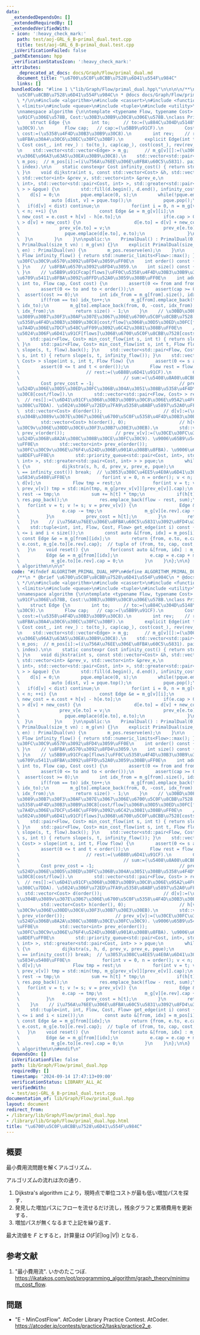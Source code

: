 ```yaml
---
data:
  _extendedDependsOn: []
  _extendedRequiredBy: []
  _extendedVerifiedWith:
  - icon: ':heavy_check_mark:'
    path: test/aoj-GRL_6_B-primal_dual.test.cpp
    title: test/aoj-GRL_6_B-primal_dual.test.cpp
  _isVerificationFailed: false
  _pathExtension: hpp
  _verificationStatusIcon: ':heavy_check_mark:'
  attributes:
    _deprecated_at_docs: docs/Graph/Flow/primal_dual.md
    document_title: "\u6700\u5C0F\u8CBB\u7528\u6D41\u554F\u984C"
    links: []
  bundledCode: "#line 1 \"lib/Graph/Flow/primal_dual.hpp\"\n\n\n\n/**\n * @brief \u6700\
    \u5C0F\u8CBB\u7528\u6D41\u554F\u984C\n * @docs docs/Graph/Flow/primal_dual.md\n\
    \ */\n\n#include <algorithm>\n#include <cassert>\n#include <functional>\n#include\
    \ <limits>\n#include <queue>\n#include <tuple>\n#include <utility>\n#include <vector>\n\
    \nnamespace algorithm {\n\ntemplate <typename Flow, typename Cost>  // Flow:\u5BB9\
    \u91CF\u306E\u578B, Cost:\u30B3\u30B9\u30C8\u306E\u578B.\nclass PrimalDual {\n\
    \    struct Edge {\n        int to;     // to:=(\u884C\u304D\u5148\u30CE\u30FC\
    \u30C9).\n        Flow cap;   // cap:=(\u5BB9\u91CF).\n        Cost cost;  //\
    \ cost:=(\u5358\u4F4D\u30B3\u30B9\u30C8).\n        int rev;    // rev:=(\u9006\
    \u8FBA\u30A4\u30C6\u30EC\u30FC\u30BF).\n        explicit Edge(int to_, Flow cap_,\
    \ Cost cost_, int rev_) : to(to_), cap(cap_), cost(cost_), rev(rev_) {}\n    };\n\
    \n    std::vector<std::vector<Edge> > m_g;      // m_g[v][]:=(\u30CE\u30FC\u30C9\
    v\u306E\u96A3\u63A5\u30EA\u30B9\u30C8).\n    std::vector<std::pair<int, int> >\
    \ m_pos;  // m_pos[i]:=(i\u756A\u76EE\u306E\u8FBA\u60C5\u5831). pair of (from,\
    \ index).\n\n    static constexpr Cost infinity_cost() { return std::numeric_limits<Cost>::max();\
    \ }\n    void dijkstra(int s, const std::vector<Cost> &h, std::vector<Cost> &d,\
    \ std::vector<int> &prev_v, std::vector<int> &prev_e,\n                  std::priority_queue<std::pair<Cost,\
    \ int>, std::vector<std::pair<Cost, int> >, std::greater<std::pair<Cost, int>\
    \ > > &pque) {\n        std::fill(d.begin(), d.end(), infinity_cost());\n    \
    \    d[s] = 0;\n        pque.emplace(0, s);\n        while(!pque.empty()) {\n\
    \            auto [dist, v] = pque.top();\n            pque.pop();\n         \
    \   if(d[v] < dist) continue;\n            for(int i = 0, n = m_g[v].size(); i\
    \ < n; ++i) {\n                const Edge &e = m_g[v][i];\n                Cost\
    \ new_cost = e.cost + h[v] - h[e.to];\n                if(e.cap > 0 and d[e.to]\
    \ > d[v] + new_cost) {\n                    d[e.to] = d[v] + new_cost;\n     \
    \               prev_v[e.to] = v;\n                    prev_e[e.to] = i;\n   \
    \                 pque.emplace(d[e.to], e.to);\n                }\n          \
    \  }\n        }\n    }\n\npublic:\n    PrimalDual() : PrimalDual(0) {}\n    explicit\
    \ PrimalDual(size_t vn) : m_g(vn) {}\n    explicit PrimalDual(size_t vn, size_t\
    \ en) : PrimalDual(vn) {\n        m_pos.reserve(en);\n    }\n\n    static constexpr\
    \ Flow infinity_flow() { return std::numeric_limits<Flow>::max(); }\n    // \u30CE\
    \u30FC\u30C9\u6570\u3092\u8FD4\u3059\uFF0E\n    int order() const { return m_g.size();\
    \ }\n    // \u8FBA\u6570\u3092\u8FD4\u3059.\n    int size() const { return m_pos.size();\
    \ }\n    // \u5BB9\u91CFcap[flows]\uFF0C\u5358\u4F4D\u30B3\u30B9\u30C8cost[cost/flow]\u306E\
    \u6709\u5411\u8FBA\u3092\u8FFD\u52A0\u3059\u308B\uFF0E\n    int add_edge(int from,\
    \ int to, Flow cap, Cost cost) {\n        assert(0 <= from and from < order());\n\
    \        assert(0 <= to and to < order());\n        assert(cap >= 0);\n      \
    \  assert(cost >= 0);\n        int idx_from = m_g[from].size(), idx_to = m_g[to].size();\n\
    \        if(from == to) idx_to++;\n        m_g[from].emplace_back(to, cap, cost,\
    \ idx_to);\n        m_g[to].emplace_back(from, 0, -cost, idx_from);\n        m_pos.emplace_back(from,\
    \ idx_from);\n        return size() - 1;\n    }\n    // \u30BD\u30FC\u30B9\u304B\
    \u3089\u30B7\u30F3\u30AF\u307E\u3067\u306E\u6700\u5C0F\u8CBB\u7528[costs]\uFF08\
    \u5358\u4F4D\u30B3\u30B9\u30C8[cost/flow]\u3068\u30D5\u30ED\u30FC[flows]\u306E\
    \u7A4D\u306E\u7DCF\u548C\uFF09\u3092\u6C42\u3081\u308B\uFF0E\n    // \u8FD4\u308A\
    \u5024\u306F\u6D41\u91CF[flows]\u3068\u6700\u5C0F\u8CBB\u7528[costs]\uFF0EO(F*|E|*log|V|).\n\
    \    std::pair<Flow, Cost> min_cost_flow(int s, int t) { return slope(s, t, infinity_flow()).back();\
    \ }\n    std::pair<Flow, Cost> min_cost_flow(int s, int t, Flow flow) { return\
    \ slope(s, t, flow).back(); }\n    std::vector<std::pair<Flow, Cost> > slope(int\
    \ s, int t) { return slope(s, t, infinity_flow()); }\n    std::vector<std::pair<Flow,\
    \ Cost> > slope(int s, int t, Flow flow) {\n        assert(0 <= s and s < order());\n\
    \        assert(0 <= t and t < order());\n        Flow rest = flow;          \
    \                         // rest:=(\u6B8B\u6D41\u91CF).\n        Cost sum = 0;\
    \                                       // sum:=(\u5408\u8A08\u8CBB\u7528).\n\
    \        Cost prev_cost = -1;                                // prev_cost:=(\u76F4\
    \u524D\u306E\u30D5\u30ED\u30FC\u306B\u304A\u3051\u308B\u5358\u4F4D\u30B3\u30B9\
    \u30C8[cost/flow]).\n        std::vector<std::pair<Flow, Cost> > res({{0, 0}});\
    \  // res[]:=(\u6D41\u91CF\u3068\u30B3\u30B9\u30C8\u306E\u95A2\u4FC2\u306E\u6298\
    \u308C\u7DDA). \u5024\u306F\u72ED\u7FA9\u5358\u8ABF\u5897\u52A0\uFF0E\n      \
    \  std::vector<Cost> d(order());                       // d[v]:=(\u30CE\u30FC\u30C8\
    s\u304B\u3089v\u307E\u3067\u306E\u6700\u5C0F\u5358\u4F4D\u30B3\u30B9\u30C8).\n\
    \        std::vector<Cost> h(order(), 0);                    // h[v]:=(\u30CE\u30FC\
    \u30C9v\u306E\u30DD\u30C6\u30F3\u30B7\u30E3\u30EB).\n        std::vector<int>\
    \ prev_v(order());                   // prev_v[v]:=(\u30CE\u30FC\u30C9v\u306E\u76F4\
    \u524D\u306B\u8A2A\u308C\u308B\u30CE\u30FC\u30C9). \u9006\u65B9\u5411\u7D4C\u8DEF\
    \uFF0E\n        std::vector<int> prev_e(order());                   // prev_e[v]:=(\u30CE\
    \u30FC\u30C9v\u306E\u76F4\u524D\u306B\u901A\u308B\u8FBA). \u9006\u65B9\u5411\u7D4C\
    \u8DEF\uFF0E\n        std::priority_queue<std::pair<Cost, int>, std::vector<std::pair<Cost,\
    \ int> >, std::greater<std::pair<Cost, int> > > pque;\n        while(rest > 0)\
    \ {\n            dijkstra(s, h, d, prev_v, prev_e, pque);\n            if(d[t]\
    \ == infinity_cost()) break;  // \u3053\u308C\u4EE5\u4E0A\u6D41\u305B\u306A\u3044\
    \u5834\u5408\uFF0E\n            for(int v = 0, n = order(); v < n; ++v) h[v] +=\
    \ d[v];\n            Flow tmp = rest;\n            for(int v = t; v != s; v =\
    \ prev_v[v]) tmp = std::min(tmp, m_g[prev_v[v]][prev_e[v]].cap);\n           \
    \ rest -= tmp;\n            sum += h[t] * tmp;\n            if(h[t] == prev_cost)\
    \ res.pop_back();\n            res.emplace_back(flow - rest, sum);\n         \
    \   for(int v = t; v != s; v = prev_v[v]) {\n                Edge &e = m_g[prev_v[v]][prev_e[v]];\n\
    \                e.cap -= tmp;\n                m_g[v][e.rev].cap += tmp;\n  \
    \          }\n            prev_cost = h[t];\n        }\n        return res;\n\
    \    }\n    // i\u756A\u76EE\u306E\u8FBA\u60C5\u5831\u3092\u8FD4\u3059\uFF0E\n\
    \    std::tuple<int, int, Flow, Cost, Flow> get_edge(int i) const {\n        assert(0\
    \ <= i and i < size());\n        const auto &[from, idx] = m_pos[i];\n       \
    \ const Edge &e = m_g[from][idx];\n        return {from, e.to, e.cap + m_g[e.to][e.rev].cap,\
    \ e.cost, m_g[e.to][e.rev].cap};  // tuple of (from, to, cap, cost, flow).\n \
    \   }\n    void reset() {\n        for(const auto &[from, idx] : m_pos) {\n  \
    \          Edge &e = m_g[from][idx];\n            e.cap = e.cap + m_g[e.to][e.rev].cap;\n\
    \            m_g[e.to][e.rev].cap = 0;\n        }\n    }\n};\n\n}  // namespace\
    \ algorithm\n\n\n"
  code: "#ifndef ALGORITHM_PRIMAL_DUAL_HPP\n#define ALGORITHM_PRIMAL_DUAL_HPP 1\n\n\
    /**\n * @brief \u6700\u5C0F\u8CBB\u7528\u6D41\u554F\u984C\n * @docs docs/Graph/Flow/primal_dual.md\n\
    \ */\n\n#include <algorithm>\n#include <cassert>\n#include <functional>\n#include\
    \ <limits>\n#include <queue>\n#include <tuple>\n#include <utility>\n#include <vector>\n\
    \nnamespace algorithm {\n\ntemplate <typename Flow, typename Cost>  // Flow:\u5BB9\
    \u91CF\u306E\u578B, Cost:\u30B3\u30B9\u30C8\u306E\u578B.\nclass PrimalDual {\n\
    \    struct Edge {\n        int to;     // to:=(\u884C\u304D\u5148\u30CE\u30FC\
    \u30C9).\n        Flow cap;   // cap:=(\u5BB9\u91CF).\n        Cost cost;  //\
    \ cost:=(\u5358\u4F4D\u30B3\u30B9\u30C8).\n        int rev;    // rev:=(\u9006\
    \u8FBA\u30A4\u30C6\u30EC\u30FC\u30BF).\n        explicit Edge(int to_, Flow cap_,\
    \ Cost cost_, int rev_) : to(to_), cap(cap_), cost(cost_), rev(rev_) {}\n    };\n\
    \n    std::vector<std::vector<Edge> > m_g;      // m_g[v][]:=(\u30CE\u30FC\u30C9\
    v\u306E\u96A3\u63A5\u30EA\u30B9\u30C8).\n    std::vector<std::pair<int, int> >\
    \ m_pos;  // m_pos[i]:=(i\u756A\u76EE\u306E\u8FBA\u60C5\u5831). pair of (from,\
    \ index).\n\n    static constexpr Cost infinity_cost() { return std::numeric_limits<Cost>::max();\
    \ }\n    void dijkstra(int s, const std::vector<Cost> &h, std::vector<Cost> &d,\
    \ std::vector<int> &prev_v, std::vector<int> &prev_e,\n                  std::priority_queue<std::pair<Cost,\
    \ int>, std::vector<std::pair<Cost, int> >, std::greater<std::pair<Cost, int>\
    \ > > &pque) {\n        std::fill(d.begin(), d.end(), infinity_cost());\n    \
    \    d[s] = 0;\n        pque.emplace(0, s);\n        while(!pque.empty()) {\n\
    \            auto [dist, v] = pque.top();\n            pque.pop();\n         \
    \   if(d[v] < dist) continue;\n            for(int i = 0, n = m_g[v].size(); i\
    \ < n; ++i) {\n                const Edge &e = m_g[v][i];\n                Cost\
    \ new_cost = e.cost + h[v] - h[e.to];\n                if(e.cap > 0 and d[e.to]\
    \ > d[v] + new_cost) {\n                    d[e.to] = d[v] + new_cost;\n     \
    \               prev_v[e.to] = v;\n                    prev_e[e.to] = i;\n   \
    \                 pque.emplace(d[e.to], e.to);\n                }\n          \
    \  }\n        }\n    }\n\npublic:\n    PrimalDual() : PrimalDual(0) {}\n    explicit\
    \ PrimalDual(size_t vn) : m_g(vn) {}\n    explicit PrimalDual(size_t vn, size_t\
    \ en) : PrimalDual(vn) {\n        m_pos.reserve(en);\n    }\n\n    static constexpr\
    \ Flow infinity_flow() { return std::numeric_limits<Flow>::max(); }\n    // \u30CE\
    \u30FC\u30C9\u6570\u3092\u8FD4\u3059\uFF0E\n    int order() const { return m_g.size();\
    \ }\n    // \u8FBA\u6570\u3092\u8FD4\u3059.\n    int size() const { return m_pos.size();\
    \ }\n    // \u5BB9\u91CFcap[flows]\uFF0C\u5358\u4F4D\u30B3\u30B9\u30C8cost[cost/flow]\u306E\
    \u6709\u5411\u8FBA\u3092\u8FFD\u52A0\u3059\u308B\uFF0E\n    int add_edge(int from,\
    \ int to, Flow cap, Cost cost) {\n        assert(0 <= from and from < order());\n\
    \        assert(0 <= to and to < order());\n        assert(cap >= 0);\n      \
    \  assert(cost >= 0);\n        int idx_from = m_g[from].size(), idx_to = m_g[to].size();\n\
    \        if(from == to) idx_to++;\n        m_g[from].emplace_back(to, cap, cost,\
    \ idx_to);\n        m_g[to].emplace_back(from, 0, -cost, idx_from);\n        m_pos.emplace_back(from,\
    \ idx_from);\n        return size() - 1;\n    }\n    // \u30BD\u30FC\u30B9\u304B\
    \u3089\u30B7\u30F3\u30AF\u307E\u3067\u306E\u6700\u5C0F\u8CBB\u7528[costs]\uFF08\
    \u5358\u4F4D\u30B3\u30B9\u30C8[cost/flow]\u3068\u30D5\u30ED\u30FC[flows]\u306E\
    \u7A4D\u306E\u7DCF\u548C\uFF09\u3092\u6C42\u3081\u308B\uFF0E\n    // \u8FD4\u308A\
    \u5024\u306F\u6D41\u91CF[flows]\u3068\u6700\u5C0F\u8CBB\u7528[costs]\uFF0EO(F*|E|*log|V|).\n\
    \    std::pair<Flow, Cost> min_cost_flow(int s, int t) { return slope(s, t, infinity_flow()).back();\
    \ }\n    std::pair<Flow, Cost> min_cost_flow(int s, int t, Flow flow) { return\
    \ slope(s, t, flow).back(); }\n    std::vector<std::pair<Flow, Cost> > slope(int\
    \ s, int t) { return slope(s, t, infinity_flow()); }\n    std::vector<std::pair<Flow,\
    \ Cost> > slope(int s, int t, Flow flow) {\n        assert(0 <= s and s < order());\n\
    \        assert(0 <= t and t < order());\n        Flow rest = flow;          \
    \                         // rest:=(\u6B8B\u6D41\u91CF).\n        Cost sum = 0;\
    \                                       // sum:=(\u5408\u8A08\u8CBB\u7528).\n\
    \        Cost prev_cost = -1;                                // prev_cost:=(\u76F4\
    \u524D\u306E\u30D5\u30ED\u30FC\u306B\u304A\u3051\u308B\u5358\u4F4D\u30B3\u30B9\
    \u30C8[cost/flow]).\n        std::vector<std::pair<Flow, Cost> > res({{0, 0}});\
    \  // res[]:=(\u6D41\u91CF\u3068\u30B3\u30B9\u30C8\u306E\u95A2\u4FC2\u306E\u6298\
    \u308C\u7DDA). \u5024\u306F\u72ED\u7FA9\u5358\u8ABF\u5897\u52A0\uFF0E\n      \
    \  std::vector<Cost> d(order());                       // d[v]:=(\u30CE\u30FC\u30C8\
    s\u304B\u3089v\u307E\u3067\u306E\u6700\u5C0F\u5358\u4F4D\u30B3\u30B9\u30C8).\n\
    \        std::vector<Cost> h(order(), 0);                    // h[v]:=(\u30CE\u30FC\
    \u30C9v\u306E\u30DD\u30C6\u30F3\u30B7\u30E3\u30EB).\n        std::vector<int>\
    \ prev_v(order());                   // prev_v[v]:=(\u30CE\u30FC\u30C9v\u306E\u76F4\
    \u524D\u306B\u8A2A\u308C\u308B\u30CE\u30FC\u30C9). \u9006\u65B9\u5411\u7D4C\u8DEF\
    \uFF0E\n        std::vector<int> prev_e(order());                   // prev_e[v]:=(\u30CE\
    \u30FC\u30C9v\u306E\u76F4\u524D\u306B\u901A\u308B\u8FBA). \u9006\u65B9\u5411\u7D4C\
    \u8DEF\uFF0E\n        std::priority_queue<std::pair<Cost, int>, std::vector<std::pair<Cost,\
    \ int> >, std::greater<std::pair<Cost, int> > > pque;\n        while(rest > 0)\
    \ {\n            dijkstra(s, h, d, prev_v, prev_e, pque);\n            if(d[t]\
    \ == infinity_cost()) break;  // \u3053\u308C\u4EE5\u4E0A\u6D41\u305B\u306A\u3044\
    \u5834\u5408\uFF0E\n            for(int v = 0, n = order(); v < n; ++v) h[v] +=\
    \ d[v];\n            Flow tmp = rest;\n            for(int v = t; v != s; v =\
    \ prev_v[v]) tmp = std::min(tmp, m_g[prev_v[v]][prev_e[v]].cap);\n           \
    \ rest -= tmp;\n            sum += h[t] * tmp;\n            if(h[t] == prev_cost)\
    \ res.pop_back();\n            res.emplace_back(flow - rest, sum);\n         \
    \   for(int v = t; v != s; v = prev_v[v]) {\n                Edge &e = m_g[prev_v[v]][prev_e[v]];\n\
    \                e.cap -= tmp;\n                m_g[v][e.rev].cap += tmp;\n  \
    \          }\n            prev_cost = h[t];\n        }\n        return res;\n\
    \    }\n    // i\u756A\u76EE\u306E\u8FBA\u60C5\u5831\u3092\u8FD4\u3059\uFF0E\n\
    \    std::tuple<int, int, Flow, Cost, Flow> get_edge(int i) const {\n        assert(0\
    \ <= i and i < size());\n        const auto &[from, idx] = m_pos[i];\n       \
    \ const Edge &e = m_g[from][idx];\n        return {from, e.to, e.cap + m_g[e.to][e.rev].cap,\
    \ e.cost, m_g[e.to][e.rev].cap};  // tuple of (from, to, cap, cost, flow).\n \
    \   }\n    void reset() {\n        for(const auto &[from, idx] : m_pos) {\n  \
    \          Edge &e = m_g[from][idx];\n            e.cap = e.cap + m_g[e.to][e.rev].cap;\n\
    \            m_g[e.to][e.rev].cap = 0;\n        }\n    }\n};\n\n}  // namespace\
    \ algorithm\n\n#endif\n"
  dependsOn: []
  isVerificationFile: false
  path: lib/Graph/Flow/primal_dual.hpp
  requiredBy: []
  timestamp: '2024-09-14 17:47:13+09:00'
  verificationStatus: LIBRARY_ALL_AC
  verifiedWith:
  - test/aoj-GRL_6_B-primal_dual.test.cpp
documentation_of: lib/Graph/Flow/primal_dual.hpp
layout: document
redirect_from:
- /library/lib/Graph/Flow/primal_dual.hpp
- /library/lib/Graph/Flow/primal_dual.hpp.html
title: "\u6700\u5C0F\u8CBB\u7528\u6D41\u554F\u984C"
---
```

## 概要

最小費用流問題を解くアルゴリズム．

アルゴリズムの流れは次の通り．

1. Dijkstra's algorithm により，現時点で単位コストが最も低い増加パスを探す．
1. 発見した増加パスにフローを流せるだけ流し，残余グラフと累積費用を更新する．
1. 増加パスが無くなるまで上記を繰り返す．

最大流値を $F$ とすると，計算量は $O(F \lvert E \rvert \log \lvert V \rvert)$ となる．


## 参考文献

1. "最小費用流". いかのたこつぼ. <https://ikatakos.com/pot/programming_algorithm/graph_theory/minimum_cost_flow>.


## 問題

- "E - MinCostFlow". AtCoder Library Practice Contest. AtCoder. <https://atcoder.jp/contests/practice2/tasks/practice2_e>.
